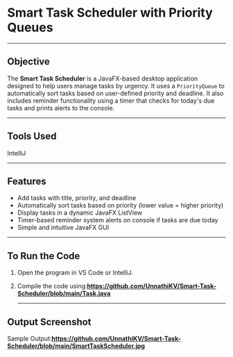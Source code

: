# Smart Task Scheduler with Priority Queues
---

## Objective
The **Smart Task Scheduler** is a JavaFX-based desktop application designed to help users manage tasks by urgency. It uses a `PriorityQueue` to automatically sort tasks based on user-defined priority and deadline. It also includes reminder functionality using a timer that checks for today's due tasks and prints alerts to the console.

---

## Tools Used
 IntelliJ 
 
---

## Features
- Add tasks with title, priority, and deadline
- Automatically sort tasks based on priority (lower value = higher priority)
- Display tasks in a dynamic JavaFX ListView
- Timer-based reminder system alerts on console if tasks are due today
- Simple and intuitive JavaFX GUI

---

##  To Run the Code

1. Open the program in VS Code or IntelliJ.
2. Compile the code using:**https://github.com/UnnathiKV/Smart-Task-Scheduler/blob/main/Task.java**

   ---

## Output Screenshot
Sample Output:**https://github.com/UnnathiKV/Smart-Task-Scheduler/blob/main/SmartTaskScheduler.jpg**
